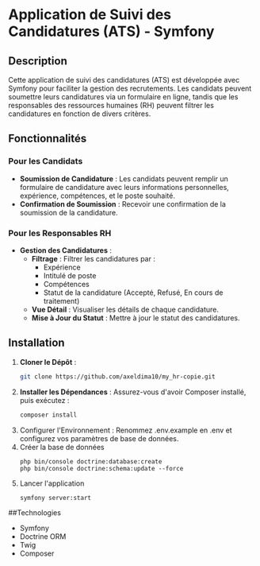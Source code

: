 # Application de Suivi des Candidatures (ATS) - Symfony

## Description

Cette application de suivi des candidatures (ATS) est développée avec Symfony pour faciliter la gestion des recrutements. Les candidats peuvent soumettre leurs candidatures via un formulaire en ligne, tandis que les responsables des ressources humaines (RH) peuvent filtrer les candidatures en fonction de divers critères.

## Fonctionnalités

### Pour les Candidats
- **Soumission de Candidature** : Les candidats peuvent remplir un formulaire de candidature avec leurs informations personnelles, expérience, compétences, et le poste souhaité.
- **Confirmation de Soumission** : Recevoir une confirmation de la soumission de la candidature.

### Pour les Responsables RH
- **Gestion des Candidatures** :
  - **Filtrage** : Filtrer les candidatures par :
    - Expérience
    - Intitulé de poste
    - Compétences
    - Statut de la candidature (Accepté, Refusé, En cours de traitement)
  - **Vue Détail** : Visualiser les détails de chaque candidature.
  - **Mise à Jour du Statut** : Mettre à jour le statut des candidatures.

## Installation

1. **Cloner le Dépôt** :
   ```bash
   git clone https://github.com/axeldima10/my_hr-copie.git
2. **Installer les Dépendances** :
   Assurez-vous d'avoir Composer installé, puis exécutez :
   ```bash
   composer install
3. Configurer l'Environnement :
  Renommez .env.example en .env et configurez vos paramètres de base de données.
4. Créer la base de données
   ```
   php bin/console doctrine:database:create
   php bin/console doctrine:schema:update --force

5. Lancer l'application
   ```
   symfony server:start
   
##Technologies
- Symfony
- Doctrine ORM
- Twig
- Composer
 
